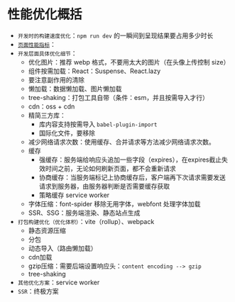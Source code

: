 # 性能优化概括

- `开发时的构建速度优化`：`npm run dev` 的一瞬间到呈现结果要占用多少时长
- [`页面性能指标`](./性能优化指标.md)：
- `开发层面具体优化细节`：
    - 优化图片：推荐 webp 格式，不要用太大的图片（在头像上传控制 size）
    - 组件按需加载：React：Suspense、React.lazy
    - 要注意副作用的清除
    - 懒加载：数据懒加载、图片懒加载
    - tree-shaking：打包工具自带（条件：esm，并且按需导入才行）
    - cdn：oss + cdn
    - 精简三方库：
        - 库内容支持按需导入 `babel-plugin-import`
        - 国际化文件，要移除
    - 减少网络请求次数：使用缓存、合并请求等方法减少网络请求次数。
    - 缓存
        - 强缓存：服务端给响应头追加一些字段（expires），在expires截止失效时间之前，无论如何刷新页面，都不会重新请求
        - 协商缓存：当服务端标记上协商缓存后，客户端再下次请求需要发送请求到服务器，由服务器判断是否需要缓存获取
        - 策略缓存 service worker
    - 字体压缩：font-spider 移除无用字体，webfont 处理字体加载
    - SSR、SSG：服务端渲染、静态站点生成
- `打包构建优化（优化体积）`：vite（rollup）、webpack
    - 静态资源压缩
    - 分包
    - 动态导入（路由懒加载）
    - cdn加载
    - gzip压缩：需要后端设置响应头：`content encoding --> gzip`
    - tree-shaking
- `其他优化方案`：service worker
- `SSR`：终极方案